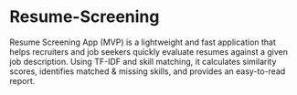 # Resume-Screening
Resume Screening App (MVP) is a lightweight and fast application that helps recruiters and job seekers quickly evaluate resumes against a given job description. Using TF-IDF and skill matching, it calculates similarity scores, identifies matched &amp; missing skills, and provides an easy-to-read report.  
